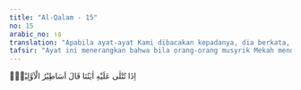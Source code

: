 ```yaml
---
title: "Al-Qalam - 15"
no: 15
arabic_no: ١٥
translation: "Apabila ayat-ayat Kami dibacakan kepadanya, dia berkata, “(Ini adalah) dongeng-dongeng orang dahulu.” "
tafsir: "Ayat ini menerangkan bahwa bila orang-orang musyrik Mekah mendengarkan bacaan ayat-ayat Al-Qur'an, mereka mengatakan Al-Qur'an itu tidak lain adalah perkataan Muhammad saja dan berisi dongeng-dongeng orang dahulu kala, sama sekali bukan wahyu yang disampaikan Allah kepadanya. Dalam ayat lain, Allah berfirman:\n\nLalu dia berkata, \"(Al-Qur'an) ini hanyalah sihir yang dipelajari (dari orang-orang dahulu). Ini hanyalah perkataan manusia.\" (al-Muddatstsir/74: 24-25)\n\nDi samping, orang-orang musyrik juga mengatakan bahwa Al-Qur'an itu adalah sihir yang dikemukakan seorang tukang sihir dan sebagainya. Akan tetapi, dari semua tuduhan yang mereka lontarkan itu, dapat dipahami bahwa mereka melakukan hal demikian semata-mata karena telah kehilangan akal mencari alasan yang dapat dikemukakan untuk membantah kebenaran Al-Qur'an. Setiap kali mereka merenungkannya, semakin timbul kepercayaan dalam hati mereka kepada Al-Qur'an. Namun demikian, nafsu mereka masih mengalahkan kebenaran yang telah timbul dalam lubuk hati mereka."
---
```


اِذَا تُتْلٰى عَلَيْهِ اٰيٰتُنَا قَالَ اَسَاطِيْرُ الْاَوَّلِيْنَۗ
